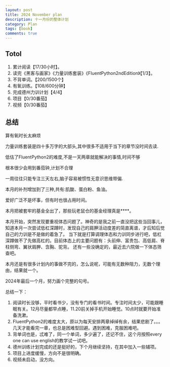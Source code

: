 ```yaml
---
layout: post
title: 2024 November plan
description: 十一月份的整体计划
category: Plan
tags: [book]
comments: true
---
```


## Totol

1. 累计阅读【17/30小时】。
2. 读完《黑客与画家》《力量训练套装》《FluentPython2ndEdition》【1/3】。
3. 不背单词。【200/1500个】
4. 有氧训练。【108/600分钟】
5. 完成德州力训计划【4/4】
6. 项目【0/30番茄】
7. 视频【0/30番茄】

## 总结

算有氧时长太麻烦

力量训练套装是四十多万字的大部头,其中很多不适用于当下的章节没时间去读.

低估了FluentPython2的难度,不是一天两章就能解决的事情,时间不够

根本很少会用到番茄钟,计划不合理

一周往往只能专注三天左右,脑子容易被惯性无意识思维带偏.

本月的补剂增加到了三种,共有:肌酸、蛋白粉、鱼油。

爱好广泛不是坏事，但有时也很占用时间。

本月把被套牢的基金全出了，那些玩老鼠仓的基金经理真是****。

本月开始，突然发现要重视体态问题了。神奇的是我之前一直没把这些当回事儿，知道本月一次尝试低杠深蹲时，发现自己的肩胛活动度差的简直离谱，才后知后觉自己的力训是不是做的着急了。
当下就是打算调理体态和力训同步进行吧，低杠深蹲做不了先做高杠的。目前体态上的主要问题有：头前伸、富贵包、高低肩、脊柱侧弯、翼状肩胛、含胸、驼背。
还有一些没确定的，最近去六院做一下体态筛查吧。

本月还是有很多计划内的事做不完的，怎么说呢，可能有无数种阻力，无数个理由，结果就一个。

2024年最后一个月，努力画个完整的句号。

总结一下：

 1. 阅读时长没够，平时看书少，没有专门的看书时间。专注时间太少，可能跟睡眠有关。12月尽量都早点睡，11.20前关掉手机开始睡觉。10点时就要开始准备洗漱。
 2. FluentPython2的难度太大，原以为每天安排两章绰绰有余，结果悲剧了。。。几天才能看完一章，也总是困难型回避。遇到困难，克服困难吧。
 3. 背单词也是，忒难了，同一个单词，多少遍了，还记不住，这个月按照every one can use english的教学试一试吧。
 4. 德州训练计划完成的还是挺好的，下个月继续坚持，在其中加入一些辅项。
 5. 项目上进度缓慢，方向不是很明确。
 6. 视频未启动，没方向。
